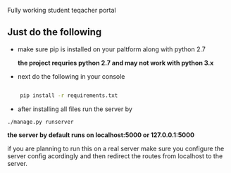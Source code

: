 Fully working student teqacher portal

## Just do the following

- make sure pip is installed on your paltform along with python 2.7

   **the project requries python 2.7 and may not work with python 3.x**

- next do the following in your console

```bash

    pip install -r requirements.txt
```

- after installing all files run the server by

```
./manage.py runserver 
```

**the server by default runs on localhost:5000 or 127.0.0.1:5000**

if you are planning to run this on a real server make sure you configure the server config acordingly and then redirect the routes from localhost to the server.




